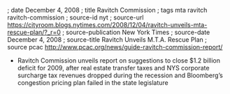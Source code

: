 ; date December 4, 2008
; title Ravitch Commission
; tags mta ravitch ravitch-commission
; source-id nyt
; source-url https://cityroom.blogs.nytimes.com/2008/12/04/ravitch-unveils-mta-rescue-plan/?_r=0
; source-publication New York Times
; source-date December 4, 2008
; source-title Ravitch Unveils M.T.A. Rescue Plan
; source pcac http://www.pcac.org/news/guide-ravitch-commission-report/

- Ravitch Commission unveils report on suggestions to close $1.2 billion deficit for 2009, after real estate transfer taxes and NYS corporate surcharge tax revenues dropped during the recession and Bloomberg’s congestion pricing plan failed in the state legislature
